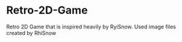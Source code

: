 # Retro-2D-Game
Retro 2D Game that is inspired heavily by RyiSnow.
Used image files created by RhiSnow

